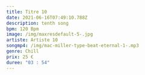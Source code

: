 ```yaml
---
title: Titre 10
date: 2021-06-16T07:49:10.788Z
description: tenth song
bpm: 120 Bpm
image: /img/maxresdefault-5-.jpg
artiste: Artiste 10
songmp4: /img/mac-miller-type-beat-eternal-1-.mp3
genre: Chill
prix: 25 €
duree: "03 : 54"
---
```

